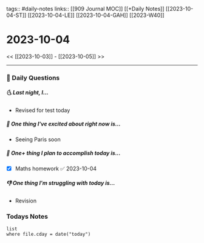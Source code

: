 tags:: #daily-notes 
links:: [[909 Journal MOC]] [[+Daily Notes]] [[2023-10-04-ST]] [[2023-10-04-LE]] [[2023-10-04-GAH]] [[2023-W40]]
# 2023-10-04

<< [[2023-10-03]] - [[2023-10-05]] >>

---
### 📅 Daily Questions
##### 🌜 Last night, I...
- Revised for test today

##### 🙌 One thing I've excited about right now is...
- Seeing Paris soon

##### 🚀 One+ thing I plan to accomplish today is...
- [x] Maths homework ✅ 2023-10-04

##### 👎 One thing I'm struggling with today is...
- Revision

### Todays Notes
```dataview
list 
where file.cday = date("today")
```